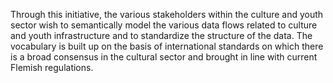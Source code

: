 Through this initiative, the various stakeholders within the culture and youth sector wish to semantically model the various data flows related to culture and youth infrastructure and to standardize the structure of the data. The vocabulary is built up on the basis of international standards on which there is a broad consensus in the cultural sector and brought in line with current Flemish regulations.